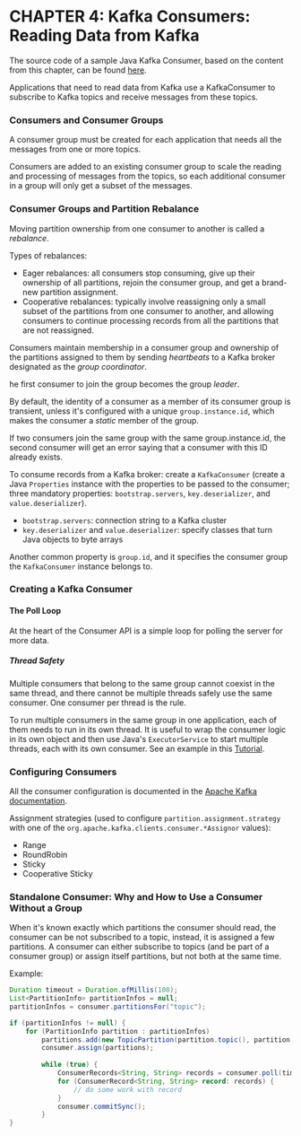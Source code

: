 # CHAPTER 4: Kafka Consumers: Reading Data from Kafka

The source code of a sample Java Kafka Consumer, based on the content from this chapter, can be found
[here](https://github.com/lealceldeiro/kafkaconsumer).

Applications that need to read data from Kafka use a KafkaConsumer to subscribe to Kafka topics and receive messages
from these topics.

### Consumers and Consumer Groups

A consumer group must be created for each application that needs all the messages from one or more topics.

Consumers are added to an existing consumer group to scale the reading and processing of messages from the topics, so
each additional consumer in a group will only get a subset of the messages.

### Consumer Groups and Partition Rebalance

Moving partition ownership from one consumer to another is called a _rebalance_.

Types of rebalances:

- Eager rebalances: all consumers stop consuming, give up their ownership of all partitions, rejoin the consumer group,
  and get a brand-new partition assignment.
- Cooperative rebalances: typically involve reassigning only a small subset of the partitions from one consumer to
  another, and allowing consumers to continue processing records from all the partitions that are not reassigned.

Consumers maintain membership in a consumer group and ownership of the partitions assigned to them by sending
_heartbeats_ to a Kafka broker designated as the _group coordinator_.

he first consumer to join the group becomes the group _leader_.

By default, the identity of a consumer as a member of its consumer group is transient, unless it's configured with a
unique `group.instance.id`, which makes the consumer a _static_ member of the group.

If two consumers join the same group with the same group.instance.id, the second consumer will get an error saying that
a consumer with this ID already exists.

To consume records from a Kafka broker: create a `KafkaConsumer` (create a Java `Properties` instance with the
properties to be passed to the consumer; three mandatory properties: `bootstrap.servers`, `key.deserializer`, and
`value.deserializer`).

- `bootstrap.servers`: connection string to a Kafka cluster
- `key.deserializer` and `value.deserializer`: specify classes that turn Java objects to byte arrays

Another common property is `group.id`, and it specifies the consumer group the `KafkaConsumer` instance belongs to.

### Creating a Kafka Consumer

#### The Poll Loop

At the heart of the Consumer API is a simple loop for polling the server for more data.

##### Thread Safety

Multiple consumers that belong to the same group cannot coexist in the same thread, and there cannot be multiple threads
safely use the same consumer. One consumer per thread is the rule.

To run multiple consumers in the same group in one application, each of them needs to run in its own thread. It is
useful to wrap the consumer logic in its own object and then use Java's `ExecutorService` to start multiple threads,
each with its own consumer. See an example in this
[Tutorial](https://www.confluent.io/blog/tutorial-getting-started-with-the-new-apache-kafka-0-9-consumer-client/).

### Configuring Consumers

All the consumer configuration is documented in the
[Apache Kafka documentation](https://kafka.apache.org/documentation.html#newconsumerconfigs).

Assignment strategies (used to configure `partition.assignment.strategy` with one of
the `org.apache.kafka.clients.consumer.*Assignor` values):

- Range
- RoundRobin
- Sticky
- Cooperative Sticky

### Standalone Consumer: Why and How to Use a Consumer Without a Group

When it's known exactly which partitions the consumer should read, the consumer can be not subscribed to a topic,
instead, it is assigned a few partitions. A consumer can either subscribe to topics (and be part of a consumer group)
or assign itself partitions, but not both at the same time.

Example:

```java
Duration timeout = Duration.ofMillis(100);
List<PartitionInfo> partitionInfos = null;
partitionInfos = consumer.partitionsFor("topic");

if (partitionInfos != null) {
    for (PartitionInfo partition : partitionInfos)
        partitions.add(new TopicPartition(partition.topic(), partition.partition()));
        consumer.assign(partitions);
        
        while (true) {
            ConsumerRecords<String, String> records = consumer.poll(timeout);
            for (ConsumerRecord<String, String> record: records) {
                // do some work with record
            }
            consumer.commitSync();
        }
}
```
